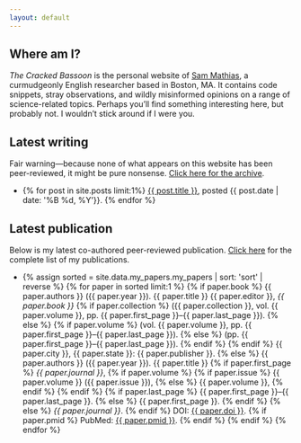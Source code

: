 ```yaml
---
layout: default
---
```


<h2>Where am I?</h2>

<i>The Cracked Bassoon</i> is the personal website of <a href="about">Sam Mathias</a>, a curmudgeonly English researcher based in
Boston, MA. It contains code snippets, stray observations, and wildly misinformed opinions
on a range of science-related topics. Perhaps you’ll find something interesting here, but
probably not. I wouldn’t stick around if I were you.

<h2>Latest writing</h2>

Fair warning—because none of what appears on this website has been peer-reviewed, it might be pure
nonsense. <a href="writing">Click here for the archive</a>.

<ul>
<li>
{% for post in site.posts limit:1%}
  <a href="{{ post.url }}">{{ post.title }}</a>, posted {{ post.date | date: '%B %d, %Y'}}.
{% endfor %}
</li>
</ul>
<h2>Latest publication</h2>

Below is my latest co-authored peer-reviewed publication. <a href="publications">Click here</a> for
the complete list of my publications.
<ul>
<li>
{% assign sorted = site.data.my_papers.my_papers | sort: 'sort' | reverse %}
{% for paper in sorted limit:1 %}
  {% if paper.book %}
    {{ paper.authors }}
    ({{ paper.year }}).
    {{ paper.title }}
    {{ paper.editor }},
    <i>{{ paper.book }}</i>
    {% if paper.collection %}
      ({{ paper.collection }}, vol. {{ paper.volume }}, pp. {{ paper.first_page }}–{{ paper.last_page }}).
    {% else %}
      {% if paper.volume %}
        (vol. {{ paper.volume }}, pp. {{ paper.first_page }}–{{ paper.last_page }}).
      {% else %}
        (pp. {{ paper.first_page }}–{{ paper.last_page }}).
      {% endif %}
    {% endif %}
    {{ paper.city }}, {{ paper.state }}: {{ paper.publisher }}.
  {% else %}
    {{ paper.authors }}
    ({{ paper.year }}).
    {{ paper.title }}
    {% if paper.first_page %}
      <i>{{ paper.journal }}</i>,
      {% if paper.volume %}
        {% if paper.issue %}
          {{ paper.volume }} ({{ paper.issue }}),
        {% else %}
           {{ paper.volume }},
        {% endif %}
      {% endif %}
      {% if paper.last_page %}
        {{ paper.first_page }}–{{ paper.last_page }}.
      {% else %}
        {{ paper.first_page }}.
      {% endif %}
    {% else %}
      <i>{{ paper.journal }}</i>.
    {% endif %}
    DOI: <a href="https://doi.org/{{ paper.doi }}" class="break">{{ paper.doi }}</a>.
    {% if paper.pmid %}
      PubMed: <a href="https://www.ncbi.nlm.nih.gov/pubmed/?term={{ paper.pmid }}" class="break">{{ paper.pmid }}</a>.
    {% endif %}
  {% endif %}
{% endfor %}
</li>
</ul>